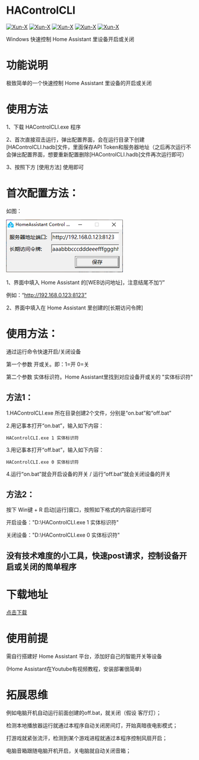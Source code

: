 # HAControlCLI
[![Xun-X](https://img.shields.io/static/v1?label=作者&message=Xun-X&color=F36CB0)](https://github.com/Xun-X/HAControlCLI)
[![Xun-X](https://img.shields.io/static/v1?label=特别感谢&message=HomeAssistant&color=97C40F)]([https://nezha.wiki/](https://www.home-assistant.io/))
[![Xun-X](https://img.shields.io/static/v1?label=软件特点&message=简单、易用&color=48C21A)](https://github.com/Xun-X/HAControlCLI)
[![Xun-X](https://img.shields.io/static/v1?label=软件性质&message=免费、非开源&color=1081C2)](https://github.com/Xun-X/HAControlCLI)
[![Xun-X](https://img.shields.io/static/v1?label=获取方式&message=Github下载&color=F48041)](https://github.com/Xun-X/HAControlCLI)

Windows 快速控制 Home Assistant 里设备开启或关闭

# 功能说明
极致简单的一个快速控制 Home Assistant 里设备的开启或关闭

# 使用方法
1、下载 HAControlCLI.exe 程序

2、首次直接双击运行，弹出配置界面，会在运行目录下创建[HAControlCLI.hadb]文件，里面保存API Token和服务器地址（之后再次运行不会弹出配置界面，想要重新配置删除[HAControlCLI.hadb]文件再次运行即可）

3、按照下方 [使用方法] 使用即可

# 首次配置方法：
如图：

![](https://raw.githubusercontent.com/Xun-X/HAControlCLI/refs/heads/main/images/1.png)

1、界面中填入 Home Assistant 的[WEB访问地址]，注意结尾不加“/”

例如：“http://192.168.0.123:8123”

2、界面中填入在 Home Assistant 里创建的[长期访问令牌]

# 使用方法：
通过运行命令快速开启/关闭设备

第一个参数 开或关。即：1=开 0=关

第二个参数 实体标识符。Home Assistant里找到对应设备开或关的 "实体标识符"

## 方法1：
1.HAControlCLI.exe 所在目录创建2个文件，分别是“on.bat”和“off.bat”

2.用记事本打开“on.bat”，输入如下内容：
```
HAControlCLI.exe 1 实体标识符
```

3.用记事本打开“off.bat”，输入如下内容：
```
HAControlCLI.exe 0 实体标识符
```
4.运行“on.bat”就会开启设备的开关 / 运行“off.bat”就会关闭设备的开关

## 方法2：
按下 Win键 + R 启动[运行]窗口，按照如下格式的内容运行即可

开启设备："D:\HAControlCLI.exe 1 实体标识符" 

关闭设备："D:\HAControlCLI.exe 0 实体标识符"

## 没有技术难度的小工具，快速post请求，控制设备开启或关闭的简单程序

# 下载地址
[点击下载](https://raw.githubusercontent.com/Xun-X/HAControlCLI/refs/heads/main/HAControlCLI.exe "点击下载")

# 使用前提
需自行搭建好 Home Assistant 平台，添加好自己的智能开关等设备

(Home Assistant在Youtube有视频教程，安装部署很简单)

# 拓展思维
例如电脑开机自动运行前面创建的off.bat，就关闭（假设 客厅灯）；

检测本地播放器运行就通过本程序自动关闭房间灯，开始真暗夜电影模式；

打游戏就紧张流汗，检测到某个游戏进程就通过本程序控制风扇开启；

电脑音箱跟随电脑开机开启，关电脑就自动关闭音箱；
